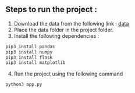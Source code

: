 ﻿
 ## Steps to run the project :
 1) Download the data from the following link : [data](https://drive.google.com/drive/folders/1TYGC5YEp4lslX00-jLCBUbr8gRi1saLK?usp=share_link)
 2) Place the data folder in the project folder.
 3) Install the following dependencies :
 ```python
 pip3 install pandas
 pip3 install numpy
 pip3 install flask
 pip3 install matplotlib
 ```
 4) Run the project using the following command
 ```python
 python3 app.py
 ```
